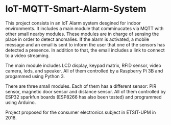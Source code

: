 # IoT-MQTT-Smart-Alarm-System
This project consists in an IoT Alarm system desgined for indoor environments. It includes a main module that comminucates via MQTT with other small nearby modules. These modules are in charge of sensing the place in order to detect anomalies. If the alarm is activated, a mobile message and an email is sent to inform the user that one of the sensors has detected a presence. In addition to that, the email includes a link to connect to a video streaming.

The main module includes LCD display, keypad matrix, RFID sensor, video camera, leds, and speaker. All of them controlled by a Raspberry Pi 3B and progammed using Python 3.

There are three small modules. Each of them has a different sensor: PIR sensor, magnetic door sensor and distance sensor. All of them controlled by ESP32 sparkfun boards (ESP8266 has also been tested) and programmed using Arduino. 

Project proposed for the consumer electronics subject in ETSIT-UPM in 2018.
